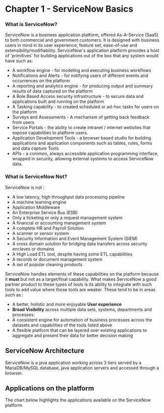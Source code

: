 # Chapter 1 - ServiceNow Basics

### What is ServiceNow?
ServiceNow is a business application platform, offered As-A-Service (SaaS) to both commercial and government customers. It is designed with business
users in mind in its user experience, feature set, ease-of-use and extensibility/modifiability. ServiceNow's application platform provides a host of 'primitives'
for building applications out of the box that any system would have such as:
* A workflow engine - for modeling and executing business workflows
* Notifications and Alerts - for notifying users of different events and occurrences on the platform
* A reporting and analytics engine - for producing output and summary results of data captured on the platform
* A Role Based Access security infrastructure - to secure data and applications built and running on the platform
* A Tasking capability - to created scheduled or ad-hoc tasks for users on the platform
* Surveys and Assessments - A mechanism of getting back feedback from users
* Service Portals - the ability to create intranet / internet websites that expose capabilities to platform users.
* Application Development Tools - a browser based studio for building applications and application components such as tables, rules, forms and data capture Tools
* APIs - a common, always accessible application programming interface, wrapped in security, allowing external systems to access ServiceNow data.


### What is ServiceNow Not?
ServiceNow is not :
* A low latency, high throughput data processing pipeline
* A machine learning engine
* Application Middleware
* An Enterprise Service Bus (ESB)
* Only  a ticketing or only a request management system
* A financial or accounting management system
* A complete HR and Payroll Solution
* A scanner or sensor system
* A Security Information and Event Management System (SIEM)
* A cross domain solution for bridging data transfers across security enclaves or domains
* A High Load ETL tool, despite having some ETL capabilities
* A records or document management system
* A set of popular cleaning products.

ServiceNow handles elements of these capabilities on the platform because it **must** but not as a target/final capability. What makes ServiceNow a good partner product to these types of tools is its ability to integrate with such tools to add value where those tools are weaker. These tend to be in areas such as :
* A better, holistic and more enjoyable **User experience**
* **Broad Visibility** across multiple data sets, systems, departments and processes.
* A consistent engine for automation of business processes across the datasets and capabilities of the tools listed above
* A flexible platform that can be layered over existing applications to aggregate and present their data for better decision making

## ServiceNow Architecture
ServiceNow is a java application working across 3 tiers served by a MariaDB/MySQL database, java application servers and accessed through a browser.

## Applications on the platform
The chart below highlights the applications available on the ServiceNow platform.
